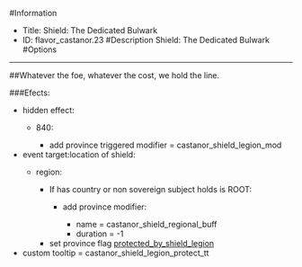#Information
 - Title: Shield: The Dedicated Bulwark
 - ID: flavor_castanor.23
#Description
Shield: The Dedicated Bulwark
#Options

___
##Whatever the foe, whatever the cost, we hold the line.

###Efects:<ul><li>hidden effect:</li><ul><li>840:</li><ul><li>add province triggered modifier = castanor_shield_legion_mod</li></ul></ul><li>event target:location of shield:</li><ul><li>region:</li><ul><li>If has country or non sovereign subject holds is ROOT:</li><ul><li>add province modifier:</li><ul><li>name = castanor_shield_regional_buff</li><li>duration = -1</li></ul></ul><li>set province flag [protected_by_shield_legion](../flags/protected_by_shield_legion.md)</li></ul></ul><li>custom tooltip = castanor_shield_legion_protect_tt</li></ul>

